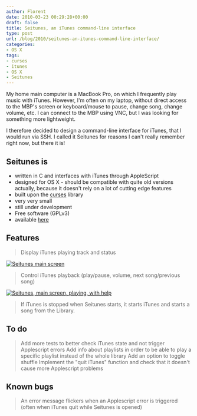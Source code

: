 ```yaml
---
author: Florent
date: 2010-03-23 00:29:28+00:00
draft: false
title: Seitunes, an iTunes command-line interface
type: post
url: /blog/2010/seitunes-an-itunes-command-line-interface/
categories:
- OS X
tags:
- curses
- itunes
- OS X
- Seitunes
---
```


My home main computer is a MacBook Pro, on which I frequently play music with iTunes. However, I'm often on my laptop, without direct access to the MBP's screen or keyboard/mouse to pause, change song, change volume, etc. I can connect to the MBP using VNC, but I was looking for something more lightweight.

I therefore decided to design a command-line interface for iTunes, that I would run via SSH. I called it Seitunes for reasons I can't really remember right now, but there it is!


## Seitunes is


- written in C and interfaces with iTunes through AppleScript
- designed for OS X - should be compatible with quite old versions actually, because it doesn't rely on a lot of cutting edge features
- built upon the [curses](http://en.wikipedia.org/wiki/Curses_%28programming_library%29) library
- very very small
- still under development
- Free software (GPLv3)
- available [here](http://github.com/Pluies/Seitunes)


## Features


> Display iTunes playing track and status

[![Seitunes main screen](/blog/wp-content/uploads/2010/03/Seitunes1.png)
](/blog/wp-content/uploads/2010/03/Seitunes1.png)

> Control iTunes playback (play/pause, volume, next song/previous song)

[![Seitunes, main screen, playing, with help](/blog/wp-content/uploads/2010/03/Seitunes2.png)
](/blog/wp-content/uploads/2010/03/Seitunes2.png)

> If iTunes is stopped when Seitunes starts, it starts iTunes and starts a song from the Library.


## To do


> Add more tests to better check iTunes state and not trigger Applescript errors
> Add info about playlists in order to be able to play a specific playlist instead of the whole library
> Add an option to toggle shuffle
> Implement the "quit iTunes" function and check that it doesn't cause more Applescript problems


## Known bugs


> An error message flickers when an Applescript error is triggered (often when iTunes quit while Seitunes is opened)
